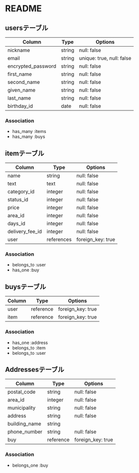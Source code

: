 # README
## usersテーブル

| Column              | Type    | Options                    |
| ------------------- | ------- | -------------------------- |
| nickname            | string  | null: false                |
| email               | string  | unique: true, null: false  |
| encrypted_password  | string  | null: false                |
| first_name          | string  | null: false                |
| second_name         | string  | null: false                |
| given_name          | string  | null: false                |
| last_name           | string  | null: false                |
| birthday_id         | date    | null: false                |


### Association

- has_many :items
- has_many :buys

## itemテーブル

| Column          | Type       | Options           |
| --------------- | ---------- | ----------------- |
| name　　　       | string     | null: false       |
| text            | text       | null: false       |
| category_id     | integer    | null: false       |
| status_id       | integer    | null: false       |
| price           | integer    | null: false       |
| area_id         | integer    | null: false       |
| days_id         | integer    | null: false       |
| delivery_fee_id | integer    | null: false       |
| user            | references | foreign_key: true |


### Association

- belongs_to :user
- has_one :buy

## buysテーブル

| Column      | Type      | Options           |
| ----------- | --------- | ----------------- |
| user        | reference | foreign_key: true |
| item        | reference | foreign_key: true |

### Association

- has_one :address
- belongs_to :item
- belongs_to :user

## Addressesテーブル

| Column         | Type      | Options           |
| -------------- | --------- | ----------------- |
| postal_code    | string    | null: false       |
| area_id | integer   | null: false       |
| municipality   | string    | null: false       |
| address        | string    | null: false       |
| building_name  | string    |                   |
| phone_number   | string    | null: false       |
| buy            | reference | foreign_key: true |

### Association
 
- belongs_one :buy
